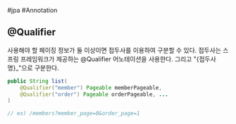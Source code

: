 #jpa #Annotation 

## @Qualifier
사용해야 할 페이징 정보가 둘 이상이면 접두사를 이용하여 구분할 수 있다. 접두사는 스프링 프레임워크가 제공하는 @Qualifier 어노테이션을 사용한다. 그리고 "{접두사명}\_"으로 구분한다.

```java
public String list(
	@Qualifier("member") Pageable memberPageable,
	@Qualifier("order") Pageable orderPageable, ...
)

// ex) /members?member_page=0&order_page=1
```